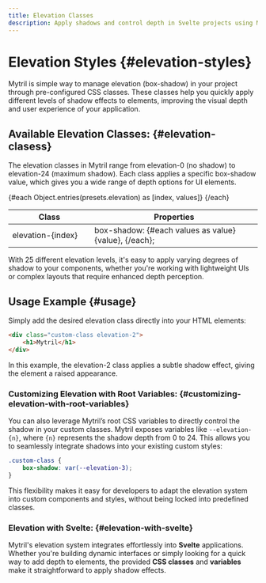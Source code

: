```yaml
---
title: Elevation Classes
description: Apply shadows and control depth in Svelte projects using Mytril's elevation classes or root variables. Customize elevation levels from 0 to 24 for flexible UI shadow options.
---
```


<script lang="ts">
    import {presets} from "../index.js"
    import Elevations from "./modules/elevations.svelte";
</script>

# Elevation Styles {#elevation-styles}

Mytril is simple way to manage elevation (box-shadow) in your project through pre-configured CSS classes. These classes help you quickly apply different levels of shadow effects to elements, improving the visual depth and user experience of your application.

## Available Elevation Classes: {#elevation-clasess}

The elevation classes in Mytril range from elevation-0 (no shadow) to elevation-24 (maximum shadow). Each class applies a specific box-shadow value, which gives you a wide range of depth options for UI elements.

<table>
    <thead>
        <tr>
            <th>Class</th>
            <th>Properties</th>
        </tr>
    </thead>
    <tbody>
        {#each Object.entries(presets.elevation) as [index, values]}
            <tr style="margin-bottom: 5px;">
                <td style="min-width: 150px;">elevation-{index}</td>
                <td>
                    box-shadow: {#each values as value}
                        {value},
                    {/each};
                </td>
            </tr>
        {/each}
    </tbody>
</table>

With 25 different elevation levels, it's easy to apply varying degrees of shadow to your components, whether you're working with lightweight UIs or complex layouts that require enhanced depth perception.

## Usage Example {#usage}

<Elevations datas={presets?.elevation}/>

Simply add the desired elevation class directly into your HTML elements:

```html
<div class="custom-class elevation-2">
	<h1>Mytril</h1>
</div>
```

In this example, the elevation-2 class applies a subtle shadow effect, giving the element a raised appearance.

### Customizing Elevation with Root Variables: {#customizing-elevation-with-root-variables}

You can also leverage Mytril’s root CSS variables to directly control the shadow in your custom classes. Mytril exposes variables like `--elevation-{n}`, where `{n}` represents the shadow depth from 0 to 24. This allows you to seamlessly integrate shadows into your existing custom styles:

```css
.custom-class {
	box-shadow: var(--elevation-3);
}
```

This flexibility makes it easy for developers to adapt the elevation system into custom components and styles, without being locked into predefined classes.

### Elevation with Svelte: {#elevation-with-svelte}

Mytril's elevation system integrates effortlessly into **Svelte** applications. Whether you're building dynamic interfaces or simply looking for a quick way to add depth to elements, the provided **CSS classes** and **variables** make it straightforward to apply shadow effects.
